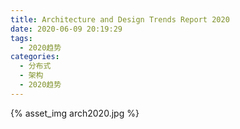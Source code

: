 ```yaml
---
title: Architecture and Design Trends Report 2020 
date: 2020-06-09 20:19:29
tags:
  - 2020趋势
categories:
  - 分布式  
  - 架构  
  - 2020趋势
---
```


<p></p>
<!-- more -->

{% asset_img  arch2020.jpg   %}
